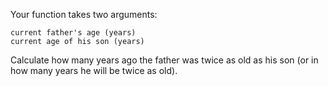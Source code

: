 ﻿Your function takes two arguments:

    current father's age (years)
    current age of his son (years)

Сalculate how many years ago the father was twice as old as his son (or in how many years he will be twice as old).
